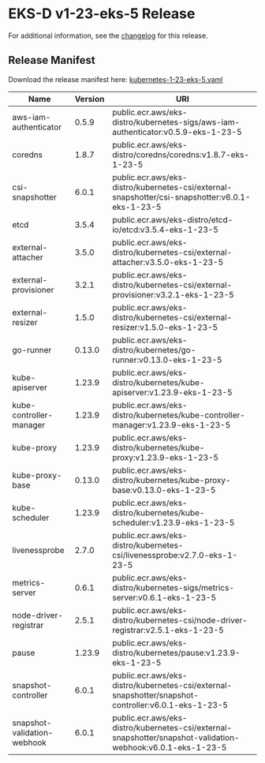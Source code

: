 # EKS-D v1-23-eks-5 Release

For additional information, see the [changelog](CHANGELOG-v1-23-eks-5.md) for this release.

## Release Manifest
Download the release manifest here: [kubernetes-1-23-eks-5.yaml](https://distro.eks.amazonaws.com/kubernetes-1-23/kubernetes-1-23-eks-5.yaml)

| Name | Version | URI |
|------|---------|-----|
| aws-iam-authenticator | 0.5.9 | public.ecr.aws/eks-distro/kubernetes-sigs/aws-iam-authenticator:v0.5.9-eks-1-23-5 |
| coredns | 1.8.7 | public.ecr.aws/eks-distro/coredns/coredns:v1.8.7-eks-1-23-5 |
| csi-snapshotter | 6.0.1 | public.ecr.aws/eks-distro/kubernetes-csi/external-snapshotter/csi-snapshotter:v6.0.1-eks-1-23-5 |
| etcd | 3.5.4 | public.ecr.aws/eks-distro/etcd-io/etcd:v3.5.4-eks-1-23-5 |
| external-attacher | 3.5.0 | public.ecr.aws/eks-distro/kubernetes-csi/external-attacher:v3.5.0-eks-1-23-5 |
| external-provisioner | 3.2.1 | public.ecr.aws/eks-distro/kubernetes-csi/external-provisioner:v3.2.1-eks-1-23-5 |
| external-resizer | 1.5.0 | public.ecr.aws/eks-distro/kubernetes-csi/external-resizer:v1.5.0-eks-1-23-5 |
| go-runner | 0.13.0 | public.ecr.aws/eks-distro/kubernetes/go-runner:v0.13.0-eks-1-23-5 |
| kube-apiserver | 1.23.9 | public.ecr.aws/eks-distro/kubernetes/kube-apiserver:v1.23.9-eks-1-23-5 |
| kube-controller-manager | 1.23.9 | public.ecr.aws/eks-distro/kubernetes/kube-controller-manager:v1.23.9-eks-1-23-5 |
| kube-proxy | 1.23.9 | public.ecr.aws/eks-distro/kubernetes/kube-proxy:v1.23.9-eks-1-23-5 |
| kube-proxy-base | 0.13.0 | public.ecr.aws/eks-distro/kubernetes/kube-proxy-base:v0.13.0-eks-1-23-5 |
| kube-scheduler | 1.23.9 | public.ecr.aws/eks-distro/kubernetes/kube-scheduler:v1.23.9-eks-1-23-5 |
| livenessprobe | 2.7.0 | public.ecr.aws/eks-distro/kubernetes-csi/livenessprobe:v2.7.0-eks-1-23-5 |
| metrics-server | 0.6.1 | public.ecr.aws/eks-distro/kubernetes-sigs/metrics-server:v0.6.1-eks-1-23-5 |
| node-driver-registrar | 2.5.1 | public.ecr.aws/eks-distro/kubernetes-csi/node-driver-registrar:v2.5.1-eks-1-23-5 |
| pause | 1.23.9 | public.ecr.aws/eks-distro/kubernetes/pause:v1.23.9-eks-1-23-5 |
| snapshot-controller | 6.0.1 | public.ecr.aws/eks-distro/kubernetes-csi/external-snapshotter/snapshot-controller:v6.0.1-eks-1-23-5 |
| snapshot-validation-webhook | 6.0.1 | public.ecr.aws/eks-distro/kubernetes-csi/external-snapshotter/snapshot-validation-webhook:v6.0.1-eks-1-23-5 |
